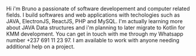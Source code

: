 <!-- - 👋 Hi, I’m @BrunoElombo
- 👀 I’m interested in ...
- 🌱 I’m currently learning ...
- 💞️ I’m looking to collaborate on ...
- 📫 How to reach me ...
 -->
 Hi i'm Bruno a passionate of software developement and computer related fields. I build softwares and web applications with techologies such as JAVA, ElectronJS, ReactJS, PHP and MySQL.
 I'm actually learning more about JAVA Data structures and i'm planning to later migrate to Kotlin for KMM development. 
 You can get in touch with me through my Whatsapp number +237 691 11 23 97.
 I am available to work with anyone needing additional help on a project.
<!---
BrunoElombo/BrunoElombo is a ✨ special ✨ repository because its `README.md` (this file) appears on your GitHub profile.
You can click the Preview link to take a look at your changes.
--->
